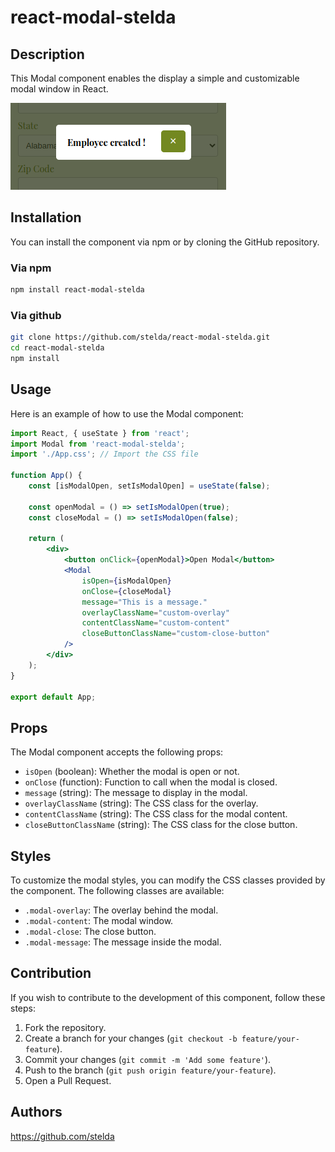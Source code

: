 # react-modal-stelda

## Description

This Modal component enables the display a simple and customizable modal window in React.

![Modal Example Screenshot](screenshot/modal-example.png)

## Installation

You can install the component via npm or by cloning the GitHub repository.

### Via npm

```bash
npm install react-modal-stelda
```

### Via github

```bash
git clone https://github.com/stelda/react-modal-stelda.git
cd react-modal-stelda
npm install
```

## Usage

Here is an example of how to use the Modal component:

```jsx
import React, { useState } from 'react';
import Modal from 'react-modal-stelda';
import './App.css'; // Import the CSS file

function App() {
    const [isModalOpen, setIsModalOpen] = useState(false);

    const openModal = () => setIsModalOpen(true);
    const closeModal = () => setIsModalOpen(false);

    return (
        <div>
            <button onClick={openModal}>Open Modal</button>
            <Modal
                isOpen={isModalOpen}
                onClose={closeModal}
                message="This is a message."
                overlayClassName="custom-overlay"
                contentClassName="custom-content"
                closeButtonClassName="custom-close-button"
            />
        </div>
    );
}

export default App;
```

## Props

The Modal component accepts the following props:

- `isOpen` (boolean): Whether the modal is open or not.
- `onClose` (function): Function to call when the modal is closed.
- `message` (string): The message to display in the modal.
- `overlayClassName` (string): The CSS class for the overlay.
- `contentClassName` (string): The CSS class for the modal content.
- `closeButtonClassName` (string): The CSS class for the close button.

## Styles

To customize the modal styles, you can modify the CSS classes provided by the component.
The following classes are available:

- `.modal-overlay`: The overlay behind the modal.
- `.modal-content`: The modal window.
- `.modal-close`: The close button.
- `.modal-message`: The message inside the modal.

## Contribution
If you wish to contribute to the development of this component, follow these steps:

1. Fork the repository.
2. Create a branch for your changes (`git checkout -b feature/your-feature`).
3. Commit your changes (`git commit -m 'Add some feature'`).
4. Push to the branch (`git push origin feature/your-feature`).
5. Open a Pull Request.

## Authors
https://github.com/stelda
